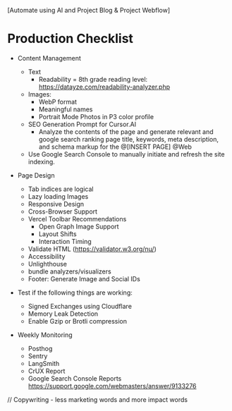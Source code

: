 [Automate using AI and Project Blog & Project Webflow]

# Production Checklist

- Content Management
  - Text
    - Readability = 8th grade reading level: <https://datayze.com/readability-analyzer.php>
  - Images:
    - WebP format
    - Meaningful names
    - Portrait Mode Photos in P3 color profile
  - SEO Generation Prompt for Cursor.AI
    - Analyze the contents of the page and generate relevant and google search ranking page title, keywords, meta description, and schema markup for the @[INSERT PAGE] @Web
  - Use Google Search Console to manually initiate and refresh the site indexing.

- Page Design
  - Tab indices are logical
  - Lazy loading Images
  - Responsive Design
  - Cross-Browser Support
  - Vercel Toolbar Recommendations
    - Open Graph Image Support
    - Layout Shifts
    - Interaction Timing
  - Validate HTML (<https://validator.w3.org/nu/>)
  - Accessibility
  - Unlighthouse
  - bundle analyzers/visualizers
  - Footer: Generate Image and Social IDs 

- Test if the following things are working:
  - Signed Exchanges using Cloudflare
  - Memory Leak Detection
  - Enable Gzip or Brotli compression

- Weekly Monitoring
  - Posthog
  - Sentry
  - LangSmith
  - CrUX Report
  - Google Search Console Reports <https://support.google.com/webmasters/answer/9133276>

// Copywriting - less marketing words and more impact words